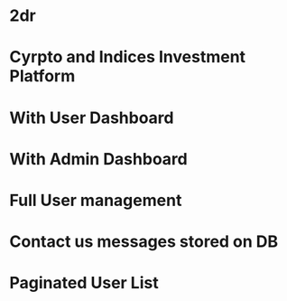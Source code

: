 # 2dr
# Cyrpto and Indices Investment Platform
# With User Dashboard
# With Admin Dashboard
# Full User management
# Contact us messages stored on DB
# Paginated User List

